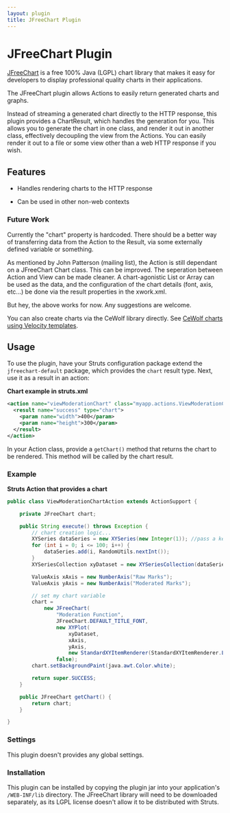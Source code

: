 ```yaml
---
layout: plugin
title: JFreeChart Plugin
---
```


# JFreeChart Plugin

[JFreeChart](http://www.jfree.org/jfreechart/) is a free 100% Java (LGPL) chart library that makes it easy for developers to display professional quality charts in their applications.

The JFreeChart plugin allows Actions to easily return generated charts and graphs.

Instead of streaming a generated chart directly to the HTTP response, this plugin provides a ChartResult, which handles the generation for you.  This allows you to generate the chart in one class, and render it out in another class, effectively decoupling the view from the Actions. You can easily render it out to a file or some view other than a web HTTP response if you wish.

## Features

+ Handles rendering charts to the HTTP response

+ Can be used in other non-web contexts

### Future Work

Currently the "chart" property is hardcoded. There should be a better way of transferring data from the Action to the Result, via some externally defined variable or something.

As mentioned by John Patterson (mailing list), the Action is still dependant on a JFreeChart Chart class. This can be improved. The seperation between Action and View can be made cleaner. A chart-agonistic List or Array can be used as the data, and the configuration of the chart details (font, axis, etc...) be done via the result properties in the xwork.xml.

But hey, the above works for now. Any suggestions are welcome.

You can also create charts via the CeWolf library directly.  See [CeWolf charts using Velocity templates](cewolf-charts-using-velocity-templates.html).

## Usage

To use the plugin, have your Struts configuration package extend the `jfreechart-default` package, which provides the `chart` result type.  Next, use it as a result in an action:

**Chart example in struts.xml**

```xml
<action name="viewModerationChart" class="myapp.actions.ViewModerationChartAction">
  <result name="success" type="chart">
    <param name="width">400</param>
    <param name="height">300</param> 
  </result>
</action>
```

In your Action class, provide a `getChart()` method that returns the chart to be rendered.  This method will be called by the chart result.

### Example

**Struts Action that provides a chart**

```java
public class ViewModerationChartAction extends ActionSupport {

	private JFreeChart chart;

	public String execute() throws Exception {
		// chart creation logic...
		XYSeries dataSeries = new XYSeries(new Integer(1)); //pass a key for this serie
		for (int i = 0; i <= 100; i++) {
			dataSeries.add(i, RandomUtils.nextInt());
		}
		XYSeriesCollection xyDataset = new XYSeriesCollection(dataSeries);

		ValueAxis xAxis = new NumberAxis("Raw Marks");
		ValueAxis yAxis = new NumberAxis("Moderated Marks");

		// set my chart variable
		chart =
			new JFreeChart(
				"Moderation Function",
				JFreeChart.DEFAULT_TITLE_FONT,
				new XYPlot(
					xyDataset,
					xAxis,
					yAxis,
					new StandardXYItemRenderer(StandardXYItemRenderer.LINES)),
				false);
		chart.setBackgroundPaint(java.awt.Color.white);

		return super.SUCCESS;
	}

	public JFreeChart getChart() {
		return chart;
	}

}
```

### Settings

This plugin doesn't provides any global settings.

### Installation

This plugin can be installed by copying the plugin jar into your application's `/WEB-INF/lib` directory.  The JFreeChart library will need to be downloaded separately, as its LGPL license doesn't allow it to be distributed with Struts.
